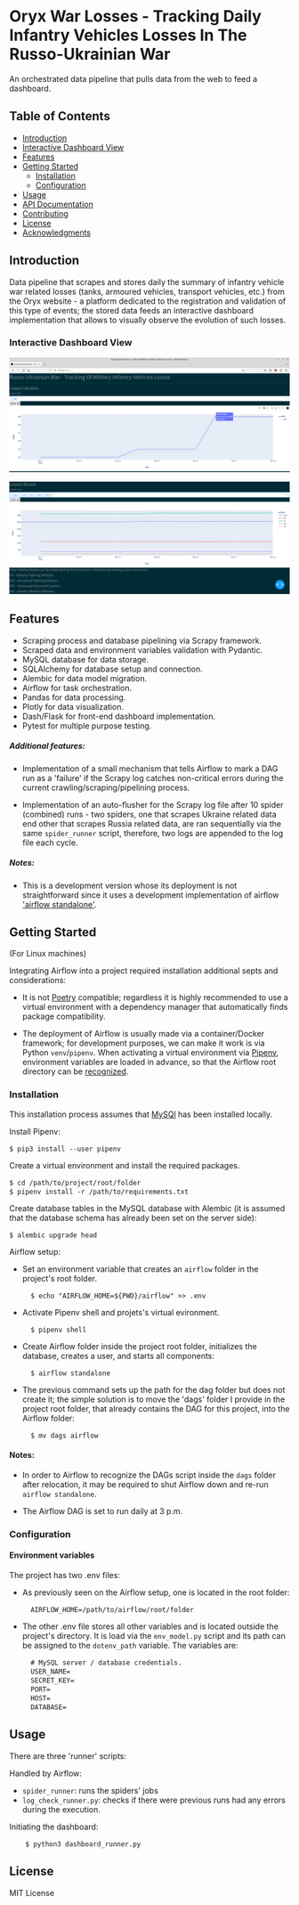 # Oryx War Losses - Tracking Daily Infantry Vehicles Losses In The Russo-Ukrainian War

An orchestrated data pipeline that pulls data from the web to feed a dashboard.

## Table of Contents

- [Introduction](#introduction)
- [Interactive Dashboard View](#interactive-dashboard-view)
- [Features](#features)
- [Getting Started](#getting-started)
  - [Installation](#installation)
  - [Configuration](#configuration)
- [Usage](#usage)
- [API Documentation](#api-documentation)
- [Contributing](#contributing)
- [License](#license)
- [Acknowledgments](#acknowledgments)

## Introduction

Data pipeline that scrapes and stores daily the summary of infantry vehicle war related losses (tanks, armoured vehicles, transport vehicles, etc.) from the Oryx website - a platform dedicated to the registration and validation of this type of events; the stored data feeds an interactive dashboard implementation that allows to visually observe the evolution of such losses.  

### Interactive Dashboard View

![img_1](img/screenshot_1.png)

![img_2](img/screenshot_2.png)

## Features

- Scraping process and database pipelining via Scrapy framework.
- Scraped data and environment variables validation with Pydantic. 
- MySQL database for data storage.
- SQLAlchemy for database setup and connection.
- Alembic for data model migration.
- Airflow for task orchestration.
- Pandas for data processing.
- Plotly for data visualization.
- Dash/Flask for front-end dashboard implementation.
- Pytest for multiple purpose testing.   

##### Additional features:
- Implementation of a small mechanism that tells Airflow to mark a DAG run as a 'failure' if the Scrapy log catches non-critical errors during the current crawling/scraping/pipelining process. 

- Implementation of an auto-flusher for the Scrapy log file after 10 spider (combined) runs - two spiders, one that scrapes Ukraine related data end other that scrapes Russia related data, are ran sequentially via the same `spider_runner` script, therefore, two logs are appended to the log file each cycle.      

##### Notes:
- This is a development version whose its deployment is not straightforward since it uses a development implementation of airflow ['airflow standalone'](https://airflow.apache.org/docs/apache-airflow/stable/start.html).


## Getting Started 

(For Linux machines)

Integrating Airflow into a project required installation additional septs and considerations:

- It is not [Poetry](https://python-poetry.org/) compatible; regardless it is highly recommended to use a virtual environment with a dependency manager that automatically finds package compatibility.

- The deployment of Airflow is usually made via a container/Docker framework; for development purposes, we can make it work is via Python `venv`/`pipenv`. When activating a virtual environment via [Pipenv](https://pipenv.pypa.io/en/latest/index.html), environment variables are loaded in advance, so that the Airflow root directory can be [recognized](https://stackoverflow.com/questions/56890937/how-to-use-apache-airflow-in-a-virtual-environment).   


### Installation

This installation process assumes that [MySQl](https://dev.mysql.com/doc/refman/8.0/en/postinstallation.html) has been installed locally. 

Install Pipenv:

    $ pip3 install --user pipenv

Create a virtual environment and install the required packages.

    $ cd /path/to/project/root/folder
    $ pipenv install -r /path/to/requirements.txt

Create database tables in the MySQL database with Alembic (it is assumed that the database schema has already been set on the server side):

    $ alembic upgrade head

Airflow setup:

- Set an environment variable that creates an `airflow` folder in the project's root folder.

        $ echo "AIRFLOW_HOME=${PWD}/airflow" >> .env

- Activate Pipenv shell and projets's virtual evironment.

        $ pipenv shell


- Create Airflow folder inside the project root folder, initializes the database, creates a user, and starts all components:
        
        $ airflow standalone

- The previous command sets up the path for the dag folder but does not create it; the simple solution is to move the 'dags' folder I provide in the project root folder, that already contains the DAG for this project, into the Airflow folder:
  
        $ mv dags airflow

#### Notes: 

- In order to Airflow to recognize the DAGs script inside the `dags` folder after relocation, it may be required to shut Airflow down and re-run `airflow standalone`.

- The Airflow DAG is set to run daily at 3 p.m.


### Configuration

#### Environment variables

The project has two .env files: 

- As previously seen on the Airflow setup, one is located in the root folder:

        AIRFLOW_HOME=/path/to/airflow/root/folder

- The other .env file stores all other variables and is located outside the project's directory. It is load via the `env_model.py` script and its path can be assigned to the `dotenv_path` variable. The variables are:

        # MySQL server / database credentials.
        USER_NAME=
        SECRET_KEY=
        PORT=
        HOST=
        DATABASE=


## Usage

There are three 'runner' scripts:

Handled by Airflow:

- `spider_runner`: runs the spiders' jobs 
- `log_check_runner.py`: checks if there were previous runs had any errors during the execution.

Initiating the dashboard:

        $ python3 dashboard_runner.py 


## License

MIT License